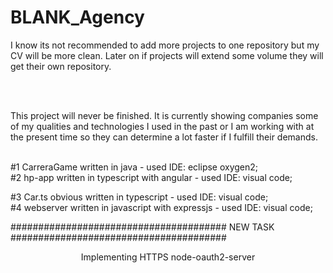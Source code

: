# BLANK_Agency

I know its not recommended to add more projects to one repository but my CV will be more clean. Later on if projects will extend some volume they will get their own repository.

</br></br>


This project will never be finished.
It is currently showing companies some of my qualities and technologies I used in the past or I am working with at the present time so they can determine a lot faster if I fulfill their demands.

</br>
#1 CarreraGame written in java - used IDE: eclipse oxygen2;
</br>
#2 hp-app written in typescript with angular - used IDE: visual code;

#3 Car.ts obvious written in typescript - used IDE: visual code;</br>
#4 webserver written in javascript with expressjs - used IDE: visual code;





####################################### NEW TASK #######################################</br>
                                    <div style="text-align:center">
                                    Implementing HTTPS
                                   node-oauth2-server
                                   </div>